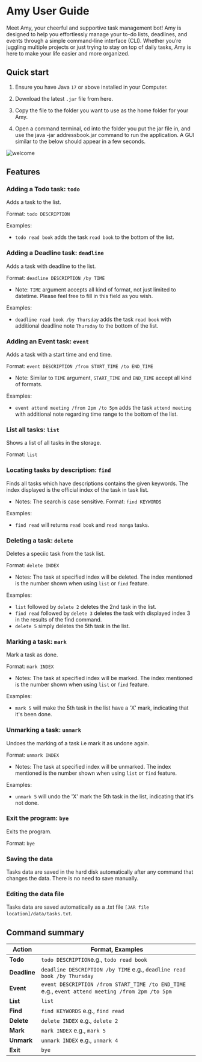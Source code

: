 # Amy User Guide

Meet Amy, your cheerful and supportive task management bot! Amy is designed to help you effortlessly manage your to-do lists, deadlines, and events through a simple command-line interface (CLI). Whether you’re juggling multiple projects or just trying to stay on top of daily tasks, Amy is here to make your life easier and more organized.

## Quick start

1. Ensure you have Java `17` or above installed in your Computer.

2. Download the latest `.jar` file from here.

3. Copy the file to the folder you want to use as the home folder for your Amy.

4. Open a command terminal, cd into the folder you put the jar file in, and use the java -jar addressbook.jar command to run the application.
A GUI similar to the below should appear in a few seconds. 

![welcome](/ip/assets/welcome.png)

## Features

### Adding a Todo task: `todo`

Adds a task to the list.

Format: ```todo DESCRIPTION```

Examples:
* ```todo read book``` adds the task ```read book``` to the bottom of the list.

### Adding a Deadline task: `deadline`

Adds a task with deadline to the list.

Format: ```deadline DESCRIPTION /by TIME```
- Note: `TIME` argument accepts all kind of format, not just limited to datetime. Please feel free to fill in this field as you wish.

Examples: 
* ```deadline read book /by Thursday``` adds the task ```read book``` with additional deadline note ```Thursday``` to the bottom of the list.

### Adding an Event task: `event`

Adds a task with a start time and end time.

Format: ```event DESCRIPTION /from START_TIME /to END_TIME```

- Note: Similar to `TIME` argument, `START_TIME` and `END_TIME` accept all kind of formats.

Examples:
* ```event attend meeting /from 2pm /to 5pm``` adds the task ```attend meeting``` with additional note regarding time range to the bottom of the list.

### List all tasks: `list`

Shows a list of all tasks in the storage.

Format: ```list```

### Locating tasks by description: `find`

Finds all tasks which have descriptions contains the given keywords. The index displayed is the official index of the task in task list.

- Notes: The search is case sensitive. 
Format: ```find KEYWORDS```

Examples:
* ```find read``` will returns ```read book``` and ```read manga``` tasks.

### Deleting a task: `delete`
Deletes a speciic task from the task list.

Format: ```delete INDEX```
- Notes: The task at specified index will be deleted. The index mentioned is the number shown when using ```list```  or ```find``` feature. 

Examples:
* ```list``` followed by ```delete 2``` deletes the 2nd task in the list.
* ```find read``` followed by ```delete 3``` deletes the task with displayed index 3 in the results of the find command.
* ```delete 5``` simply deletes the 5th task in the list.

### Marking a task: `mark`
Mark a task as done.

Format: ```mark INDEX```
- Notes: The task at specified index will be marked. The index mentioned is the number shown when using ```list```  or ```find``` feature. 

Examples:
* ```mark 5``` will make the 5th task in the list have a 'X' mark, indicating that it's been done.

### Unmarking a task: `unmark`
Undoes the marking of a task i.e mark it as undone again.

Format: ```unmark INDEX```
- Notes: The task at specified index will be unmarked. The index mentioned is the number shown when using ```list```  or ```find``` feature. 

Examples:
* ```unmark 5``` will undo the 'X' mark the 5th task in the list, indicating that it's not done.


### Exit the program: ```bye```
Exits the program.

Format: ```bye```

### Saving the data
Tasks data are saved in the hard disk automatically after any command that changes the data. There is no need to save manually.

### Editing the data file
Tasks data are saved automatically as a .txt file ```[JAR file location]/data/tasks.txt```.

## Command summary
| **Action**   | **Format, Examples**                                                                                     |
| ------------ | ---------------------------------------------------------------------------------------------------------|
| **Todo**     | ```todo DESCRIPTION```e.g., ```todo read book```                                                         |
| **Deadline** | ```deadline DESCRIPTION /by TIME``` e.g., ```deadline read book /by Thursday```                          |
| **Event**    | ```event DESCRIPTION /from START_TIME /to END_TIME``` e.g., ```event attend meeting /from 2pm /to 5pm``` |
| **List**     | ```list```                                                                                               |
| **Find**     | ```find KEYWORDS``` e.g., ```find read```                                                                |
| **Delete**   | ```delete INDEX``` e.g., ```delete 2```                                                                  |
| **Mark**     | ```mark INDEX``` e.g., ```mark 5```                                                                      |
| **Unmark**   | ```unmark INDEX``` e.g., ```unmark 4```                                                                  |
| **Exit**     | ```bye```                                                                                                |
